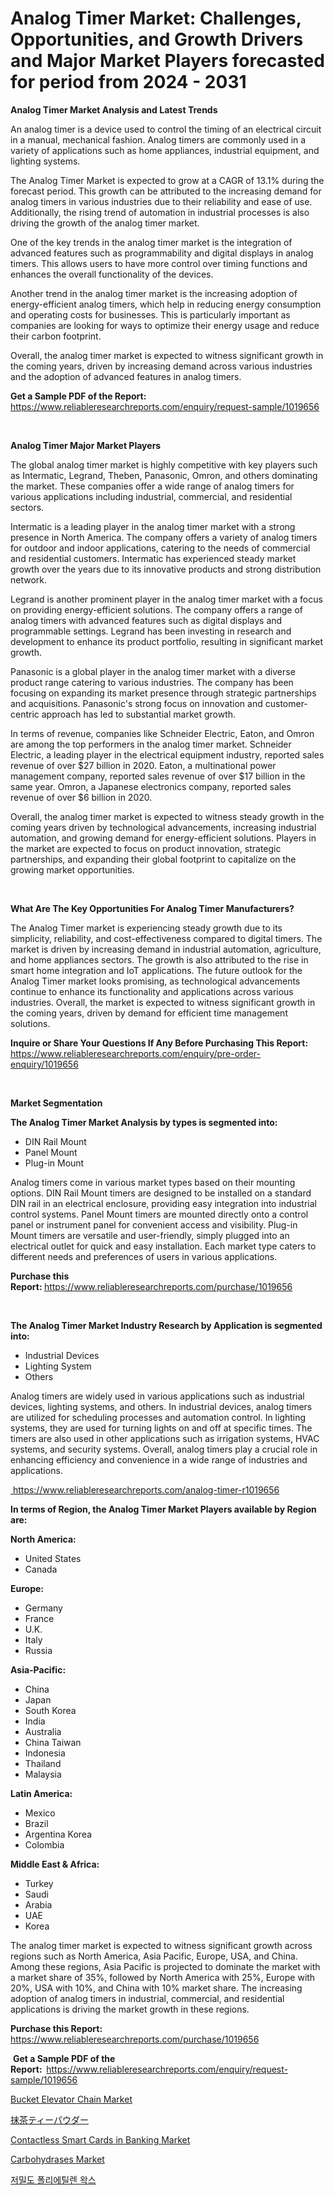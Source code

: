<p><h1>Analog Timer Market: Challenges, Opportunities, and Growth Drivers and Major Market Players forecasted for period from 2024 - 2031</h1></p><p><strong>Analog Timer Market Analysis and Latest Trends</strong></p>
<p><p>An analog timer is a device used to control the timing of an electrical circuit in a manual, mechanical fashion. Analog timers are commonly used in a variety of applications such as home appliances, industrial equipment, and lighting systems.</p><p>The Analog Timer Market is expected to grow at a CAGR of 13.1% during the forecast period. This growth can be attributed to the increasing demand for analog timers in various industries due to their reliability and ease of use. Additionally, the rising trend of automation in industrial processes is also driving the growth of the analog timer market.</p><p>One of the key trends in the analog timer market is the integration of advanced features such as programmability and digital displays in analog timers. This allows users to have more control over timing functions and enhances the overall functionality of the devices.</p><p>Another trend in the analog timer market is the increasing adoption of energy-efficient analog timers, which help in reducing energy consumption and operating costs for businesses. This is particularly important as companies are looking for ways to optimize their energy usage and reduce their carbon footprint.</p><p>Overall, the analog timer market is expected to witness significant growth in the coming years, driven by increasing demand across various industries and the adoption of advanced features in analog timers.</p></p>
<p><strong>Get a Sample PDF of the Report:&nbsp;</strong> <a href="https://www.reliableresearchreports.com/enquiry/request-sample/1019656">https://www.reliableresearchreports.com/enquiry/request-sample/1019656</a></p>
<p>&nbsp;</p>
<p><strong>Analog Timer Major Market Players</strong></p>
<p><p>The global analog timer market is highly competitive with key players such as Intermatic, Legrand, Theben, Panasonic, Omron, and others dominating the market. These companies offer a wide range of analog timers for various applications including industrial, commercial, and residential sectors.</p><p>Intermatic is a leading player in the analog timer market with a strong presence in North America. The company offers a variety of analog timers for outdoor and indoor applications, catering to the needs of commercial and residential customers. Intermatic has experienced steady market growth over the years due to its innovative products and strong distribution network.</p><p>Legrand is another prominent player in the analog timer market with a focus on providing energy-efficient solutions. The company offers a range of analog timers with advanced features such as digital displays and programmable settings. Legrand has been investing in research and development to enhance its product portfolio, resulting in significant market growth.</p><p>Panasonic is a global player in the analog timer market with a diverse product range catering to various industries. The company has been focusing on expanding its market presence through strategic partnerships and acquisitions. Panasonic's strong focus on innovation and customer-centric approach has led to substantial market growth.</p><p>In terms of revenue, companies like Schneider Electric, Eaton, and Omron are among the top performers in the analog timer market. Schneider Electric, a leading player in the electrical equipment industry, reported sales revenue of over $27 billion in 2020. Eaton, a multinational power management company, reported sales revenue of over $17 billion in the same year. Omron, a Japanese electronics company, reported sales revenue of over $6 billion in 2020.</p><p>Overall, the analog timer market is expected to witness steady growth in the coming years driven by technological advancements, increasing industrial automation, and growing demand for energy-efficient solutions. Players in the market are expected to focus on product innovation, strategic partnerships, and expanding their global footprint to capitalize on the growing market opportunities.</p></p>
<p>&nbsp;</p>
<p><strong>What Are The Key Opportunities For Analog Timer Manufacturers?</strong></p>
<p><p>The Analog Timer market is experiencing steady growth due to its simplicity, reliability, and cost-effectiveness compared to digital timers. The market is driven by increasing demand in industrial automation, agriculture, and home appliances sectors. The growth is also attributed to the rise in smart home integration and IoT applications. The future outlook for the Analog Timer market looks promising, as technological advancements continue to enhance its functionality and applications across various industries. Overall, the market is expected to witness significant growth in the coming years, driven by demand for efficient time management solutions.</p></p>
<p><strong>Inquire or Share Your Questions If Any Before Purchasing This Report:</strong> <a href="https://www.reliableresearchreports.com/enquiry/pre-order-enquiry/1019656">https://www.reliableresearchreports.com/enquiry/pre-order-enquiry/1019656</a></p>
<p>&nbsp;</p>
<p><strong>Market Segmentation</strong></p>
<p><strong>The Analog Timer Market Analysis by types is segmented into:</strong></p>
<p><ul><li>DIN Rail Mount</li><li>Panel Mount</li><li>Plug-in Mount</li></ul></p>
<p><p>Analog timers come in various market types based on their mounting options. DIN Rail Mount timers are designed to be installed on a standard DIN rail in an electrical enclosure, providing easy integration into industrial control systems. Panel Mount timers are mounted directly onto a control panel or instrument panel for convenient access and visibility. Plug-in Mount timers are versatile and user-friendly, simply plugged into an electrical outlet for quick and easy installation. Each market type caters to different needs and preferences of users in various applications.</p></p>
<p><strong>Purchase this Report:&nbsp;</strong><a href="https://www.reliableresearchreports.com/purchase/1019656">https://www.reliableresearchreports.com/purchase/1019656</a></p>
<p>&nbsp;</p>
<p><strong>The Analog Timer Market Industry Research by Application is segmented into:</strong></p>
<p><ul><li>Industrial Devices</li><li>Lighting System</li><li>Others</li></ul></p>
<p><p>Analog timers are widely used in various applications such as industrial devices, lighting systems, and others. In industrial devices, analog timers are utilized for scheduling processes and automation control. In lighting systems, they are used for turning lights on and off at specific times. The timers are also used in other applications such as irrigation systems, HVAC systems, and security systems. Overall, analog timers play a crucial role in enhancing efficiency and convenience in a wide range of industries and applications.</p></p>
<p><a href="https://www.reliableresearchreports.com/analog-timer-r1019656">&nbsp;https://www.reliableresearchreports.com/analog-timer-r1019656</a></p>
<p><strong>In terms of Region, the Analog Timer Market Players available by Region are:</strong></p>
<p>
    <p> <strong> North America: </strong>
        <ul>
            <li>United States</li>
            <li>Canada</li>
        </ul>
        </p> 
    <p> <strong> Europe: </strong>
        <ul>
            <li>Germany</li>
            <li>France</li>
            <li>U.K.</li>
            <li>Italy</li>
            <li>Russia</li>
        </ul>
        </p> 
    <p> <strong> Asia-Pacific: </strong>
        <ul>
            <li>China</li>
            <li>Japan</li>
            <li>South Korea</li>
            <li>India</li>
            <li>Australia</li>
            <li>China Taiwan</li>
            <li>Indonesia</li>
            <li>Thailand</li>
            <li>Malaysia</li>
        </ul>
        </p> 
    <p> <strong> Latin America: </strong>
        <ul>
            <li>Mexico</li>
            <li>Brazil</li>
            <li>Argentina Korea</li>
            <li>Colombia</li>
        </ul>
        </p> 
    <p> <strong> Middle East & Africa: </strong>
        <ul>
            <li>Turkey</li>
            <li>Saudi</li>
            <li>Arabia</li>
            <li>UAE</li>
            <li>Korea</li>
        </ul>
    </p>
    </p>
<p><p>The analog timer market is expected to witness significant growth across regions such as North America, Asia Pacific, Europe, USA, and China. Among these regions, Asia Pacific is projected to dominate the market with a market share of 35%, followed by North America with 25%, Europe with 20%, USA with 10%, and China with 10% market share. The increasing adoption of analog timers in industrial, commercial, and residential applications is driving the market growth in these regions.</p></p>
<p><strong>Purchase this Report: </strong><a href="https://www.reliableresearchreports.com/purchase/1019656">https://www.reliableresearchreports.com/purchase/1019656</a></p>
<p>&nbsp;<strong>Get a Sample PDF of the Report:&nbsp;&nbsp;</strong><a href="https://www.reliableresearchreports.com/enquiry/request-sample/1019656">https://www.reliableresearchreports.com/enquiry/request-sample/1019656</a></p>
<p><strong></strong></p>
<p><p><a href="https://github.com/johnbach50/Market-Research-Report-List-3/blob/main/bucket-elevator-chain-market.md">Bucket Elevator Chain Market</a></p><p><a href="https://github.com/andrade7361/Market-Research-Report-List-1/blob/main/275072935268.md">抹茶ティーパウダー</a></p><p><a href="https://www.linkedin.com/pulse/contactless-smart-cards-banking-market-furnishes-information-aja2f?trackingId=dUARWzzFHJFk4wSP336Oaw%3D%3D">Contactless Smart Cards in Banking Market</a></p><p><a href="https://issuu.com/reportprime-2/docs/carbohydrases-market-size-2030.pptx">Carbohydrases Market</a></p><p><a href="https://github.com/vsr06p4p49/Market-Research-Report-List-1/blob/main/114979532383.md">저밀도 폴리에틸렌 왁스</a></p></p>